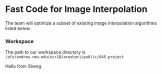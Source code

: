 # Fast Code for Image Interpolation
The team will optimize a subset of existing image interpolation algorithms listed below. 

### Workspace
The path to our workspace directory is `/afs/andrew.cmu.edu/usr18/arexhari/public/645-project` 


Hello from Sheng
